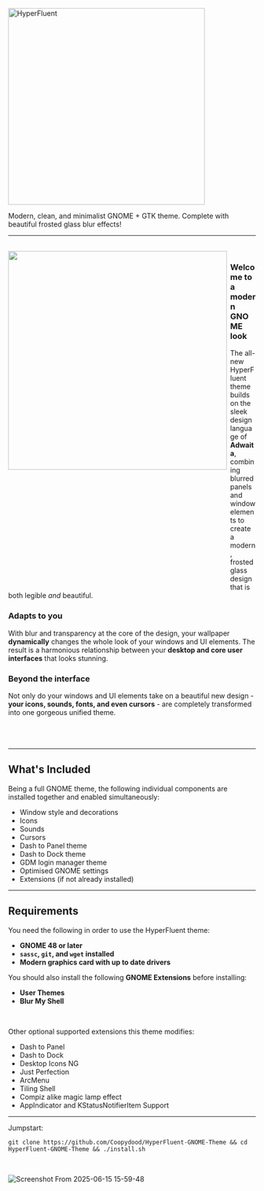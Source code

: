 <img src="https://github.com/user-attachments/assets/dbd652f4-26ea-4044-961e-fc9120fb8fee" alt="HyperFluent" width="400"/>

<br>

Modern, clean, and minimalist GNOME + GTK theme. Complete with beautiful frosted glass blur effects! 

***
<br>
<img align="left" width="445" src="https://github.com/user-attachments/assets/029b3c16-a1f7-49c6-b1e5-c48a54f4e1bf"><img align="left" src="https://github.com/Coopydood/ultimate-macOS-KVM/assets/39441479/8f69f9b9-cf23-4e8b-adf3-95862a23e2ba" height=680 width=1 />

### Welcome to a modern GNOME look

The all-new HyperFluent theme builds on the sleek design language of **Adwaita**, combining blurred panels and window elements to create a modern, frosted glass design that is both legible _and_ beautiful.
<br>

### Adapts to you

With blur and transparency at the core of the design, your wallpaper **dynamically** changes the whole look of your windows and UI elements. The result is a harmonious relationship between your **desktop and core user interfaces** that looks stunning.
<br>

### Beyond the interface

Not only do your windows and UI elements take on a beautiful new design - **your icons, sounds, fonts, and even cursors** - are completely transformed into one gorgeous unified theme.
<br>
<br><br><br>

***

## What's Included

Being a full GNOME theme, the following individual components are installed together and enabled simultaneously:

- Window style and decorations
- Icons
- Sounds
- Cursors
- Dash to Panel theme
- Dash to Dock theme
- GDM login manager theme
- Optimised GNOME settings
- Extensions (if not already installed)

***

## Requirements

You need the following in order to use the HyperFluent theme:

- **GNOME 48 or later**
- **``sassc``, ``git``, and ``wget`` installed**
- **Modern graphics card with up to date drivers**
  
You should also install the following **GNOME Extensions** before installing:

- **User Themes**
- **Blur My Shell**

<br>

Other optional supported extensions this theme modifies:

- Dash to Panel
- Dash to Dock
- Desktop Icons NG
- Just Perfection
- ArcMenu
- Tiling Shell
- Compiz alike magic lamp effect
- AppIndicator and KStatusNotifierItem Support

***


Jumpstart:
```
git clone https://github.com/Coopydood/HyperFluent-GNOME-Theme && cd HyperFluent-GNOME-Theme && ./install.sh
```

<br>

![Screenshot From 2025-06-15 15-59-48](https://github.com/user-attachments/assets/0e0ac985-0959-4d31-8a9d-f714e05fceeb)


